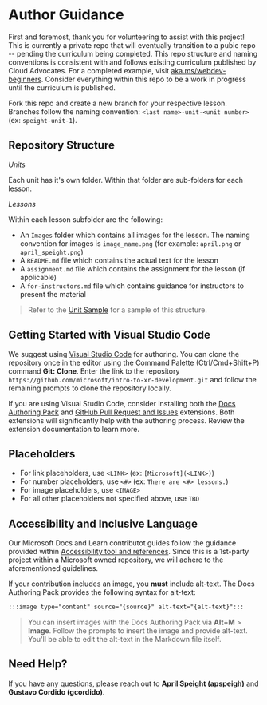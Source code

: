 # Author Guidance

First and foremost, thank you for volunteering to assist with this project! This is currently a private repo that will eventually transition to a pubic repo -- pending the curriculum being completed. This repo structure and naming conventions is consistent with and follows existing curriculum published by Cloud Advocates. For a completed example, visit [aka.ms/webdev-beginners](https://aka.ms/webdev-beginners). Consider everything within this repo to be a work in progress until the curriculum is published.

Fork this repo and create a new branch for your respective lesson. Branches follow the naming convention: `<last name>-unit-<unit number>` (ex: `speight-unit-1`).

## Repository Structure

*Units*

Each unit has it's own folder. Within that folder are sub-folders for each lesson. 

*Lessons*

Within each lesson subfolder are the following:

- An `Images` folder which contains all images for the lesson. The naming convention for images is `image_name.png` (for example: `april.png` or `april_speight.png`)
- A `README.md` file which contains the actual text for the lesson
- A `assignment.md` file which contains the assignment for the lesson (if applicable)
- A `for-instructors.md` file which contains guidance for instructors to present the material

> Refer to the [Unit Sample](/Unit-Sample/README.md) for a sample of this structure.

## Getting Started with Visual Studio Code

We suggest using [Visual Studio Code](https://code.visualstudio.com) for authoring. You can clone the repository once in the editor using the Command Palette (Ctrl/Cmd+Shift+P) command **Git: Clone**. Enter the link to the repository `https://github.com/microsoft/intro-to-xr-development.git` and follow the remaining prompts to clone the repository locally.

If you are using Visual Studio Code, consider installing both the [Docs Authoring Pack](https://marketplace.visualstudio.com/items?itemName=docsmsft.docs-authoring-pack) and [GitHub  Pull Request and Issues](https://marketplace.visualstudio.com/items?itemName=GitHub.vscode-pull-request-github) extensions. Both extensions will significantly help with the authoring process. Review the extension documentation to learn more.

## Placeholders

- For link placeholders, use `<LINK>` (ex: `[Microsoft](<LINK>)`)
- For number placeholders, use `<#>` (ex: `There are <#> lessons.`)
- For image placeholders, use `<IMAGE>`
- For all other placeholders not specified above, use `TBD`

## Accessibility and Inclusive Language

Our Microsoft Docs and Learn contributot guides follow the guidance provided within [Accessibility tool and references](https://review.docs.microsoft.com/en-us/help/contribute/contribute-accessibility-guidelines?branch=main). Since this is a 1st-party project within a Microsoft owned repository, we will adhere to the aforementioned guidelines.

If your contribution includes an image, you **must** include alt-text. The Docs Authoring Pack provides the following syntax for alt-text:

```markdown
:::image type="content" source="{source}" alt-text="{alt-text}":::
```

> You can insert images with the Docs Authoring Pack via **Alt+M** > **Image**. Follow the prompts to insert the image and provide alt-text. You'll be able to edit the alt-text in the Markdown file itself.

## Need Help?

If you have any questions, please reach out to **April Speight (apspeigh)** and **Gustavo Cordido (gcordido)**.
